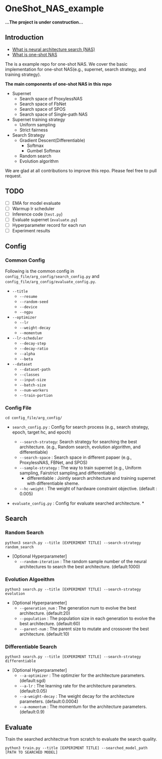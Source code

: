 # OneShot_NAS_example

**...The project is under construction...**

## Introduction

* [What is neural architecture search (NAS)](./doc/nas.md)
* [What is one-shot NAS](./doc/one_shot_nas.md)

The is a example repo for one-shot NAS. We cover the basic implementation for one-shot NAS(e.g., supernet, search strategy, and training strategy).

**The main components of one-shot NAS in this repo**
* Supernet
    * Search space of ProxylessNAS
    * Search space of FbNet
    * Search space of SPOS
    * Search space of Single-path NAS
* Supernet training strategy
    * Uniform sampling
    * Strict fairness
* Search Strategy
    * Gradient Descent(Differentiable)
        - Softmax
        - Gumbel Softmax
    * Random search
    * Evolution algorithm


We are glad at all contributions to improve this repo. Please feel free to pull request.

## TODO
* [ ] EMA for model evaluate
* [ ] Warmup lr scheduler
* [ ] Inference code (`test.py`)
* [ ] Evaluate supernet (`evaluate.py`)
* [ ] Hyperparameter record for each run
* [ ] Experiment results

## Config
### Common Config
Following is the common config in `config_file/arg_config/search_config.py` and `config_file/arg_config/evaluate_config.py`. 
* `--title`
    * `--resume`
    * `--random-seed`
    * `--device`
    * `--ngpu`
* `--optimizer`
    * `--lr`
    * `--weight-decay`
    * `--momentum`
* `--lr-scheduler`
    * `--decay-step`
    * `--decay-ratio`
    * `--alpha`
    * `--beta`
* `--dataset`
    * `--dataset-path`
    * `--classes`
    * `--input-size`
    * `--batch-size`
    * `--num-workers`
    * `--train-portion`


### Config File
```
cd config_file/arg_config/
```
* `search_config.py` : Config for search process (e.g., search strategy, epoch, target hc, and epoch)
    * `--search-strategy`: Search strategy for searching the best architecture. (e.g., Random search, evolution algorithm, and differentiable)
    * `--search-space` : Search space in different papaer (e.g., ProxylessNAS, FBNet, and SPOS)
    * `--sample-strategy` : The way to train supernet (e.g., Uniform sampling, Fairstrict sampling,and differentiable)
        * differentiable : Jointly search architecture and training supernet with differentiable sheme.
    * `--hc-weight` : The weight of hardware constraint objective. (default : 0.005)

* `evaluate_config.py` : Config for evaluate searched architecture.
    *

## Search
### Random Search
```
python3 search.py --title [EXPERIMENT TITLE] --search-strategy random_search
```
* [Optional Hyperparameter]
    * `--random-iteration` : The random sample number of the neural architectures to search the best architecture. (default:1000)

### Evolution Algoeithm
```
python3 search.py --title [EXPERIMENT TITLE] --search-strategy evolution
```
* [Optional Hyperparameter]
    * `--generation_num` : The generation num to evolve the best architecture. (default:20)
    * `--population` : The population size in each generation to evolve the best architecture. (default:60)
    * `--parent-num` : The parent size to mutate and crossover the best architecture. (default:10)

### Differentiable Search
```
python3 search.py --title [EXPERIMENT TITLE] --search-strategy differentiable
```
* [Optional Hyperparameter]
    * `--a-optimizer` : The optimzier for the architecture parameters. (default:sgd)
    * `--a-lr` : The learning rate for the architecture parameters. (default:0.05)
    * `--a-weight-decay` : The weight decay for the architecture parameters. (default:0.0004)
    * `--a-momentum` : The momentum for the architecture parameters. (default:0.9)

## Evaluate
Train the searched architectrue from scratch to evaluate the search quality.
```
python3 train.py --title [EXPERIMENT TITLE] --searched_model_path [PATH TO SEARCHED MODEL]
```

